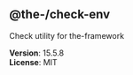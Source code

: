 <!--- Code generated by @the-/script-doc. DO NOT EDIT. -->

<a name="module_@the-/check-env"></a>

## @the-/check-env
Check utility for the-framework

**Version**: 15.5.8  
**License**: MIT  
